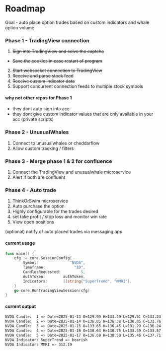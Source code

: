 # Roadmap

Goal - auto place option trades based on custom indicators and whale option volume

### Phase 1 - TradingView connection

1. ~~Sign into TradingView and solve the captcha~~

* ~~Save the cookies in case restart of program~~

2. ~~Start websocket connection to TradingView~~
3. ~~Receive and parse stock feed~~
4. ~~Receive custom indicator data~~
5. Support concurrent connection feeds to multiple stock symbols

#### why not other repos for Phase 1

- they dont auto sign into acc
- they dont give custom indicator values that are only available in your acc (private scripts)

### Phase 2 - UnusualWhales

1. Connect to unusualwhales or cheddarflow
2. Allow custom tracking / filters

### Phase 3 - Merge phase 1 & 2 for confluence

1. Connect the TradingView and unusualwhale microservice
2. Alert if both are confluent

### Phase 4 - Auto trade

1. ThinkOrSwim microservice
2. Auto purchase the option
3. Highly configurable for the trades desired
4. set take profit / stop loss and monitor win rate
5. View open positions

(optional) notify of auto placed trades via messaging app

#### current usage

```go
func main() {
    cfg := core.SessionConfig{
        Symbol:              "NVDA",
        Timeframe:             "1D",
        CandlesRequested:         5,
        AuthToken:        authToken,
        Indicators:       []string{"SuperTrend", "MMRI"},
    }
    go core.RunTradingViewSession(cfg)
}
```

#### current output
```bash
NVDA Candle:  1 => Date=2025-01-13 O=129.99 H=133.49 L=129.51 C=133.23 Vol=204808914
NVDA Candle:  2 => Date=2025-01-14 O=136.05 H=136.38 L=130.05 C=131.76 Vol=195590485
NVDA Candle:  3 => Date=2025-01-15 O=133.65 H=136.45 L=131.29 C=136.24 Vol=185217338
NVDA Candle:  4 => Date=2025-01-16 O=138.64 H=138.75 L=133.49 C=133.57 Vol=209235583
NVDA Candle:  5 => Date=2025-01-17 O=136.69 H=138.50 L=135.46 C=137.71 Vol=201188760
NVDA Indicator: SuperTrend => bearish
NVDA Indicator: MMRI => 312.19
```
